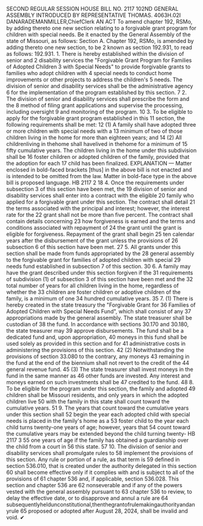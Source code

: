 SECOND REGULAR SESSION
HOUSE BILL NO. 2117
102ND GENERAL ASSEMBLY
INTRODUCED BY REPRESENTATIVE THOMAS.
4063H.02I DANARADEMANMILLER,ChiefClerk
AN ACT
To amend chapter 192, RSMo, by adding thereto one new section relating to a forgivable
grant program for children with special needs.
Be it enacted by the General Assembly of the state of Missouri, as follows:
Section A. Chapter 192, RSMo, is amended by adding thereto one new section, to be
2 known as section 192.931, to read as follows:
192.931. 1. There is hereby established within the division of senior and
2 disability services the "Forgivable Grant Program for Families of Adopted Children
3 with Special Needs" to provide forgivable grants to families who adopt children with
4 special needs to conduct home improvements or other projects to address the children's
5 needs. The division of senior and disability services shall be the administrative agency
6 for the implementation of the program established by this section.
7 2. The division of senior and disability services shall prescribe the form and the
8 method of filing grant applications and supervise the processing, including oversight
9 and monitoring of the program.
10 3. To be eligible to apply for the forgivable grant program established in this
11 section, the following requirements shall be met:
12 (1) A family shall have adopted three or more children with special needs with a
13 minimum of two of those children living in the home for more than eighteen years; and
14 (2) All childrenliving in thehome shall havelived in thehome for a minimum of
15 fifty cumulative years. The children living in the home under this subdivision shall be
16 foster children or adopted children of the family, provided that the adoption for each
17 child has been finalized.
EXPLANATION — Matter enclosed in bold-faced brackets [thus] in the above bill is not enacted and is
intended to be omitted from the law. Matter in bold-face type in the above bill is proposed language.
HB 2117 2
18 4. Once the requirements under subsection 3 of this section have been met, the
19 division of senior and disability services shall enter into a contract with the eligible
20 family who applied for a forgivable grant under this section. The contract shall detail
21 the terms associated with the principal and interest; however, the interest rate for the
22 grant shall not be more than five percent. The contract shall contain details concerning
23 how forgiveness is earned and the terms and conditions associated with repayment of
24 the grant until the grant is eligible for forgiveness. Repayment of the grant shall begin
25 ten calendar years after the disbursement of the grant unless the provisions of
26 subsection 6 of this section have been met.
27 5. All grants under this section shall be made from funds appropriated by the
28 general assembly to the forgivable grant for families of adopted children with special
29 needs fund established in subsection 7 of this section.
30 6. A family may have the grant described under this section forgiven if the
31 requirements of subdivision (1) of subsection 3 of this section have been met and the
32 total number of years for all children living in the home, regardless of whether the
33 children are foster children or adoptive children of the family, is a minimum of one
34 hundred cumulative years.
35 7. (1) There is hereby created in the state treasury the "Forgivable Grant for
36 Families of Adopted Children with Special Needs Fund", which shall consist of any
37 appropriations made by the general assembly. The state treasurer shall be custodian of
38 the fund. In accordance with sections 30.170 and 30.180, the state treasurer may
39 approve disbursements. The fund shall be a dedicated fund and, upon appropriation,
40 moneys in this fund shall be used solely as provided in this section and for
41 administrative costs in administering the provisions of this section.
42 (2) Notwithstanding the provisions of section 33.080 to the contrary, any moneys
43 remaining in the fund at the end of the biennium shall not revert to the credit of the
44 general revenue fund.
45 (3) The state treasurer shall invest moneys in the fund in the same manner as
46 other funds are invested. Any interest and moneys earned on such investments shall be
47 credited to the fund.
48 8. To be eligible for the program under this section, the family and adopted
49 children shall be Missouri residents, and only years in which the adopted children live
50 with the family in this state shall count toward the cumulative years.
51 9. The years that count toward the cumulative years under this section shall
52 begin the year each adopted child with special needs is placed in the family's home as a
53 foster child to the year each child turns twenty-one years of age; however, years that
54 count toward the cumulative years may be extended beyond the child turning twenty-
HB 2117 3
55 one years of age if the family has obtained a guardianship over the child from a court in
56 this state.
57 10. The division of senior and disability services shall promulgate rules to
58 implement the provisions of this section. Any rule or portion of a rule, as that term is
59 defined in section 536.010, that is created under the authority delegated in this section
60 shall become effective only if it complies with and is subject to all of the provisions of
61 chapter 536 and, if applicable, section 536.028. This section and chapter 536 are
62 nonseverable and if any of the powers vested with the general assembly pursuant to
63 chapter 536 to review, to delay the effective date, or to disapprove and annul a rule are
64 subsequentlyheldunconstitutional,thenthegrantofrulemakingauthorityandanyrule
65 proposed or adopted after August 28, 2024, shall be invalid and void.
✔